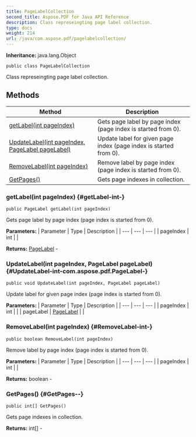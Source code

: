 ```yaml
---
title: PageLabelCollection
second_title: Aspose.PDF for Java API Reference
description: Class represeingting page label collection.
type: docs
weight: 214
url: /java/com.aspose.pdf/pagelabelcollection/
---
```

**Inheritance:**
java.lang.Object
```
public class PageLabelCollection
```

Class represeingting page label collection.
## Methods

| Method | Description |
| --- | --- |
| [getLabel(int pageIndex)](#getLabel-int-) | Gets page label by page index (page index is started from 0). |
| [UpdateLabel(int pageIndex, PageLabel pageLabel)](#UpdateLabel-int-com.aspose.pdf.PageLabel-) | Update label for given page index (page index is started from 0). |
| [RemoveLabel(int pageIndex)](#RemoveLabel-int-) | Remove label by page index (page index is started from 0). |
| [GetPages()](#GetPages--) | Gets page indexes in collection. |
### getLabel(int pageIndex) {#getLabel-int-}
```
public PageLabel getLabel(int pageIndex)
```


Gets page label by page index (page index is started from 0).

**Parameters:**
| Parameter | Type | Description |
| --- | --- | --- |
| pageIndex | int |  |

**Returns:**
[PageLabel](../../com.aspose.pdf/pagelabel) - 
### UpdateLabel(int pageIndex, PageLabel pageLabel) {#UpdateLabel-int-com.aspose.pdf.PageLabel-}
```
public void UpdateLabel(int pageIndex, PageLabel pageLabel)
```


Update label for given page index (page index is started from 0).

**Parameters:**
| Parameter | Type | Description |
| --- | --- | --- |
| pageIndex | int |  |
| pageLabel | [PageLabel](../../com.aspose.pdf/pagelabel) |  |

### RemoveLabel(int pageIndex) {#RemoveLabel-int-}
```
public boolean RemoveLabel(int pageIndex)
```


Remove label by page index (page index is started from 0).

**Parameters:**
| Parameter | Type | Description |
| --- | --- | --- |
| pageIndex | int |  |

**Returns:**
boolean - 
### GetPages() {#GetPages--}
```
public int[] GetPages()
```


Gets page indexes in collection.

**Returns:**
int[] - 
